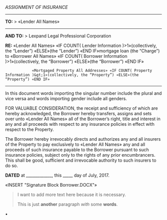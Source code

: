 *ASSIGNMENT OF INSURANCE*

  --------------------------------------------------------------------------------------------------------------------------------------------------------------------------------------------------------------------------------------------------------------------------------------------
  **TO:**       > «Lender All Names»
  ------------- ------------------------------------------------------------------------------------------------------------------------------------------------------------------------------------------------------------------------------------------------------------------------------
  **AND TO:**   > Lexpand Legal Professional Corporation

  **RE:**       «Lender All Names» «IF COUNT( Lender Information )&gt;1»(collectively, the “Lender”) «ELSE»(the “Lender”) «END IF»mortgage loan (the “Charge”) to «Borrower All Names» «IF COUNT( Borrower Information )&gt;1»(collectively, the “Borrower”) «ELSE»(the “Borrower”) «END IF»
                
                «Mortgaged Property All Addresses» «IF COUNT( Property Information )&gt;1»(collectively, the “Property”) «ELSE»(the “Property”) «END IF»
  --------------------------------------------------------------------------------------------------------------------------------------------------------------------------------------------------------------------------------------------------------------------------------------------

In this document words importing the singular number include the plural
and vice versa and words importing gender include all genders.

FOR VALUABLE CONSIDERATION, the receipt and sufficiency of which are
hereby acknowledged, the Borrower hereby transfers, assigns and sets
over unto «Lender All Names» all of the Borrower’s right, title and
interest in any and all proceeds with respect to any insurance policies
in effect with respect to the Property.

The Borrower hereby irrevocably directs and authorizes any and all
insurers of the Property to pay exclusively to «Lender All Names» any
and all proceeds of such insurance payable to the Borrower pursuant to
such insurance policies, subject only to the rights of any prior
encumbrancers. This shall be good, sufficient and irrevocable authority
to such insurers to do so.

**DATED** at \_\_\_\_\_\_\_\_\_\_\_\_\_, this \_\_\_\_\_ day of July,
2017.

«INSERT "Signature Block Borrower.DOCX"»

> I want to add more text here because it is necessary.
>
> This is just **another** paragraph *with* some **words**.

•
